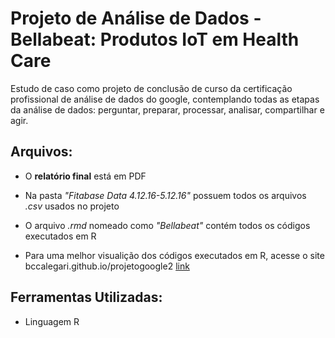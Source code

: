 # Projeto de Análise de Dados - Bellabeat: Produtos IoT em Health Care

Estudo de caso como projeto de conclusão de curso da certificação profissional de análise de dados do google, contemplando todas as etapas da análise de dados: perguntar, preparar, processar, analisar, compartilhar e agir.

## Arquivos:

- O **relatório final** está em PDF

- Na pasta *"Fitabase Data 4.12.16-5.12.16"* possuem todos os arquivos *.csv* usados no projeto

- O arquivo *.rmd* nomeado como *"Bellabeat"* contém todos os códigos executados em R

- Para uma melhor visualição dos códigos executados em R, acesse o site bccalegari.github.io/projetogoogle2 [link](bccalegari.github.io/projetogoogle2/index.html)

## Ferramentas Utilizadas:

- Linguagem R
